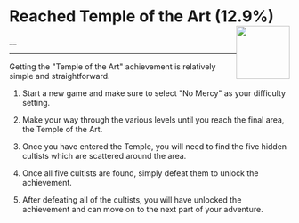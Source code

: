 # Reached Temple of the Art (12.9%) <img style="float: right;" src="https://cdn.cloudflare.steamstatic.com/steamcommunity/public/images/apps/881100/326dc54c8eb0c61eb48d48bda09bd3fe5c7f3521.jpg" width="96" height="96">

__

---

Getting the "Temple of the Art" achievement is relatively simple and straightforward.

1. Start a new game and make sure to select "No Mercy" as your difficulty setting.

2. Make your way through the various levels until you reach the final area, the Temple of the Art.

3. Once you have entered the Temple, you will need to find the five hidden cultists which are scattered around the area.

4. Once all five cultists are found, simply defeat them to unlock the achievement.

5. After defeating all of the cultists, you will have unlocked the achievement and can move on to the next part of your adventure.